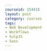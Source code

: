 ```yaml
---
courseid: 154416
layout: post
category: courses
tags:
- Web Development
- Workflows
- GulpJS
- Sass
---
```

